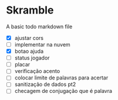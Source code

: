# Skramble

A basic todo markdown file

- [x] ajustar cors
- [ ] implementar na nuvem
- [x] botao ajuda
- [ ] status jogador
- [ ] placar
- [ ] verificação acento
- [ ] colocar limite de palavras para acertar
- [ ] sanitização de dados pt2
- [ ] checagem de conjugação que é palavra